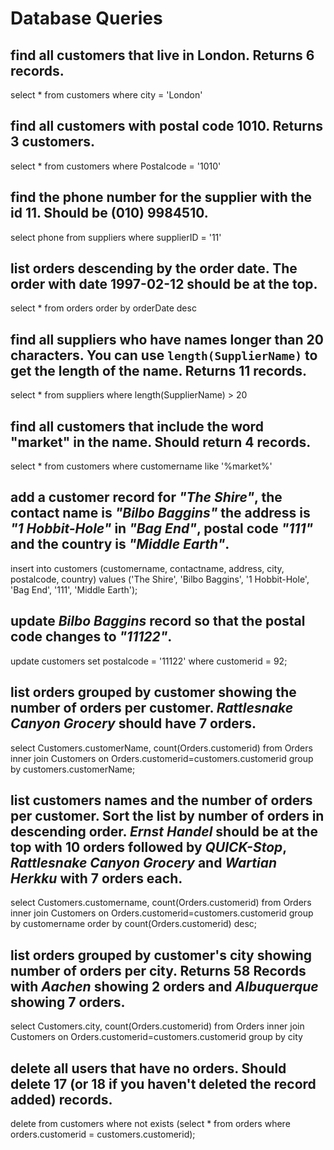 # Database Queries

## find all customers that live in London. Returns 6 records.

select * from customers where city = 'London'

## find all customers with postal code 1010. Returns 3 customers.

select * from customers where Postalcode = '1010'

## find the phone number for the supplier with the id 11. Should be (010) 9984510.

select phone from suppliers where supplierID = '11'

## list orders descending by the order date. The order with date 1997-02-12 should be at the top.

select * from orders order by orderDate desc

## find all suppliers who have names longer than 20 characters. You can use `length(SupplierName)` to get the length of the name. Returns 11 records.

select * from suppliers where length(SupplierName) > 20

## find all customers that include the word "market" in the name. Should return 4 records.

select * from customers where customername like '%market%'

## add a customer record for _"The Shire"_, the contact name is _"Bilbo Baggins"_ the address is _"1 Hobbit-Hole"_ in _"Bag End"_, postal code _"111"_ and the country is _"Middle Earth"_.

insert into customers (customername, contactname, address, city, postalcode, country)
values ('The Shire', 'Bilbo Baggins', '1 Hobbit-Hole', 'Bag End', '111', 'Middle Earth');

## update _Bilbo Baggins_ record so that the postal code changes to _"11122"_.

update customers
set postalcode = '11122'
where customerid = 92;

## list orders grouped by customer showing the number of orders per customer. _Rattlesnake Canyon Grocery_ should have 7 orders.

select Customers.customerName, count(Orders.customerid) from Orders inner join Customers on Orders.customerid=customers.customerid group by customers.customerName;

## list customers names and the number of orders per customer. Sort the list by number of orders in descending order. _Ernst Handel_ should be at the top with 10 orders followed by _QUICK-Stop_, _Rattlesnake Canyon Grocery_ and _Wartian Herkku_ with 7 orders each.

select Customers.customername, count(Orders.customerid) from Orders inner join Customers on Orders.customerid=customers.customerid group by customername order by count(Orders.customerid) desc;

## list orders grouped by customer's city showing number of orders per city. Returns 58 Records with _Aachen_ showing 2 orders and _Albuquerque_ showing 7 orders.

select Customers.city, count(Orders.customerid) from Orders inner join Customers on Orders.customerid=customers.customerid group by city

## delete all users that have no orders. Should delete 17 (or 18 if you haven't deleted the record added) records.

delete from customers where not exists (select * from orders where orders.customerid = customers.customerid);
